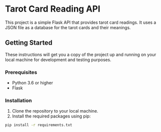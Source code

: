 # Tarot Card Reading API

This project is a simple Flask API that provides tarot card readings. It uses a JSON file as a database for the tarot cards and their meanings.

## Getting Started

These instructions will get you a copy of the project up and running on your local machine for development and testing purposes.

### Prerequisites

- Python 3.6 or higher
- Flask

### Installation

1. Clone the repository to your local machine.
2. Install the required packages using pip:

```bash
pip install -r requirements.txt